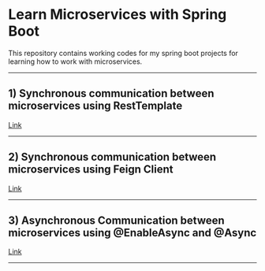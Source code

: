 # Learn Microservices with Spring Boot


This repository contains working codes for my spring boot projects for learning how to work with microservices.

<hr>

## 1) Synchronous communication between microservices using RestTemplate <br>
<a href="https://github.com/umang345/learn-microservices/tree/master/synchronous-communication-rest-template">Link</a>  
<hr>

## 2) Synchronous communication between microservices using Feign Client <br>
<a href="https://github.com/umang345/learn-microservices/tree/master/synchronous-communication-feign-client">Link</a>

<hr>

## 3) Asynchronous Communication between microservices using @EnableAsync and @Async <br>
<a href="https://github.com/umang345/learn-microservices/tree/master/asynchronous-communication-enable-async">Link</a>

<hr>